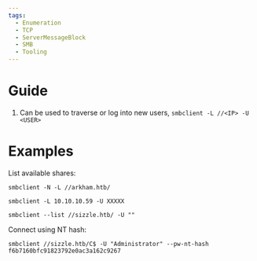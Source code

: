 ```yaml
---
tags:
  - Enumeration
  - TCP
  - ServerMessageBlock
  - SMB
  - Tooling
---
```


# Guide

1. Can be used to traverse or log into new users, `smbclient -L //<IP> -U <USER>`
# Examples

List available shares:

```
smbclient -N -L //arkham.htb/
```

```
smbclient -L 10.10.10.59 -U XXXXX
```

```
smbclient --list //sizzle.htb/ -U ""
```

Connect using NT hash:

```
smbclient //sizzle.htb/C$ -U "Administrator" --pw-nt-hash f6b7160bfc91823792e0ac3a162c9267
```